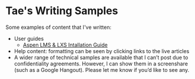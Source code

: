 # Tae's Writing Samples
Some examples of content that I've written:
- User guides
    - [Aspen LMS & LXS Intallation Guide](https://github.com/taesgit/samples/docs/AspenLMS_LXSInstallationGuide.pdf)
- Help content: formatting can be seen by clicking links to the live articles
- A wider range of technical samples are available that I can’t post due to confidentiality agreements. However, I can show them in a screenshare (such as a Google Hangout). Please let me know if you’d like to see any.